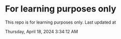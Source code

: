 # For learning purposes only
This repo is for learning purposes only.
Last updated at

Thursday, April 18, 2024 3:34:12 AM

